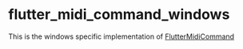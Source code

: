 # flutter_midi_command_windows

This is the windows specific implementation of [FlutterMidiCommand](https://pub.dev/packages/flutter_midi_command)
